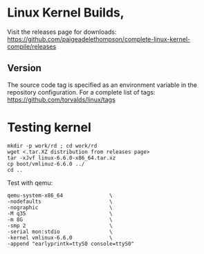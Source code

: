 # Linux Kernel Builds,
Visit the releases page for downloads: https://github.com/paigeadelethompson/complete-linux-kernel-compile/releases

## Version
The source code tag is specified as an environment variable in the repository configuration. For a complete list of tags: https://github.com/torvalds/linux/tags

# Testing kernel

```
mkdir -p work/rd ; cd work/rd
wget <.tar.XZ distribution from releases page>
tar -xJvf linux-6.6.0-x86_64.tar.xz
cp boot/vmlinuz-6.6.0 ../
cd ..
```

Test with qemu:

```
qemu-system-x86_64               \
-nodefaults                      \
-nographic                       \
-M q35                           \
-m 8G                            \
-smp 2                           \
-serial mon:stdio                \
-kernel vmlinux-6.6.0            \
-append "earlyprintk=ttyS0 console=ttyS0"
```
